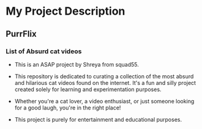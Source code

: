 # My Project Description

## PurrFlix

### List of Absurd cat videos
- This is an ASAP project by Shreya from squad55.

- This repository is dedicated to curating a collection of the most absurd and hilarious cat videos found on the internet. It's a fun and silly project created solely for learning and experimentation purposes.

- Whether you're a cat lover, a video enthusiast, or just someone looking for a good laugh, you're in the right place!

- This project is purely for entertainment and educational purposes.
